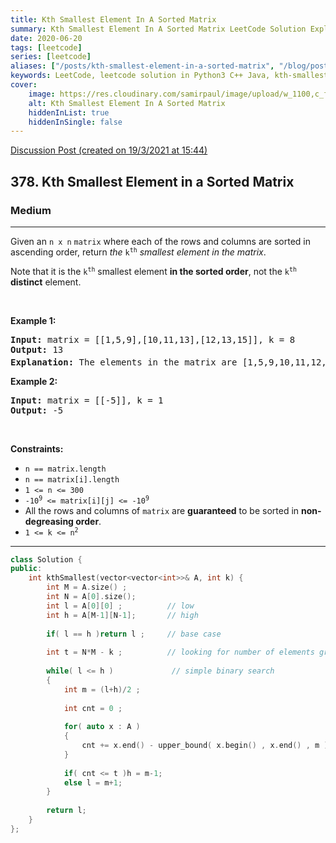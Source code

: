 ```yaml
---
title: Kth Smallest Element In A Sorted Matrix
summary: Kth Smallest Element In A Sorted Matrix LeetCode Solution Explained
date: 2020-06-20
tags: [leetcode]
series: [leetcode]
aliases: ["/posts/kth-smallest-element-in-a-sorted-matrix", "/blog/posts/kth-smallest-element-in-a-sorted-matrix", "/kth-smallest-element-in-a-sorted-matrix"]
keywords: LeetCode, leetcode solution in Python3 C++ Java, kth-smallest-element-in-a-sorted-matrix solution
cover:
    image: https://res.cloudinary.com/samirpaul/image/upload/w_1100,c_fit,co_rgb:FFFFFF,l_text:Arial_70_bold:Kth Smallest Element In A Sorted Matrix/problem-solving.webp
    alt: Kth Smallest Element In A Sorted Matrix
    hiddenInList: true
    hiddenInSingle: false
---
```



[Discussion Post (created on 19/3/2021 at 15:44)](https://leetcode.com/problems/kth-smallest-element-in-a-sorted-matrix/discuss/?currentPage=1&orderBy=most_votes&query=)  
<h2>378. Kth Smallest Element in a Sorted Matrix</h2><h3>Medium</h3><hr><div><p>Given an <code>n x n</code> <code>matrix</code> where each of the rows and columns are sorted in ascending order, return <em>the</em> <code>k<sup>th</sup></code> <em>smallest element in the matrix</em>.</p>

<p>Note that it is the <code>k<sup>th</sup></code> smallest element <strong>in the sorted order</strong>, not the <code>k<sup>th</sup></code> <strong>distinct</strong> element.</p>

<p>&nbsp;</p>
<p><strong>Example 1:</strong></p>

<pre><strong>Input:</strong> matrix = [[1,5,9],[10,11,13],[12,13,15]], k = 8
<strong>Output:</strong> 13
<strong>Explanation:</strong> The elements in the matrix are [1,5,9,10,11,12,13,<u><strong>13</strong></u>,15], and the 8<sup>th</sup> smallest number is 13
</pre>

<p><strong>Example 2:</strong></p>

<pre><strong>Input:</strong> matrix = [[-5]], k = 1
<strong>Output:</strong> -5
</pre>

<p>&nbsp;</p>
<p><strong>Constraints:</strong></p>

<ul>
	<li><code>n == matrix.length</code></li>
	<li><code>n == matrix[i].length</code></li>
	<li><code>1 &lt;= n &lt;= 300</code></li>
	<li><code>-10<sup>9</sup> &lt;= matrix[i][j] &lt;= -10<sup>9</sup></code></li>
	<li>All the rows and columns of <code>matrix</code> are <strong>guaranteed</strong> to be sorted in <strong>non-degreasing order</strong>.</li>
	<li><code>1 &lt;= k &lt;= n<sup>2</sup></code></li>
</ul>
</div>

---




```cpp
class Solution {
public:
    int kthSmallest(vector<vector<int>>& A, int k) {
        int M = A.size() ;
        int N = A[0].size();
        int l = A[0][0] ;          // low 
        int h = A[M-1][N-1];       // high 
        
        if( l == h )return l ;     // base case 
       
        int t = N*M - k ;          // looking for number of elements greater than me 
       
        while( l <= h )             // simple binary search 
        {
            int m = (l+h)/2 ; 
            
            int cnt = 0 ; 
            
            for( auto x : A )
            {
                cnt += x.end() - upper_bound( x.begin() , x.end() , m )  ;  
            }
            
            if( cnt <= t )h = m-1; 
            else l = m+1; 
        }
       
        return l;
    }
};
```
